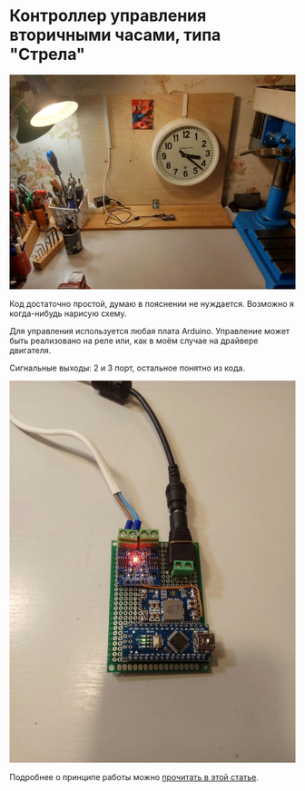 # Контроллер управления вторичными часами, типа "Стрела"

![Alt text](./img/0001.jpg "Внешний вид")

Код достаточно простой, думаю в пояснении не нуждается. Возможно я когда-нибудь нарисую схему.

Для управления используется любая плата Arduino. Управление может быть реализовано на реле или, как в моём случае на драйвере двигателя. 

Сигнальные выходы: 2 и 3 порт, остальное понятно из кода.

![Alt text](./img/0002.jpg "Плата")

Подробнее о принципе работы можно [прочитать в этой статье](https://habr.com/ru/company/ruvds/blog/572312/). 
